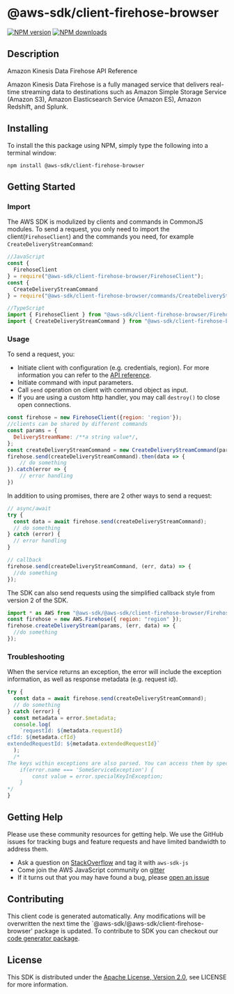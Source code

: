 # @aws-sdk/client-firehose-browser

[![NPM version](https://img.shields.io/npm/v/@aws-sdk/client-firehose-browser/preview.svg)](https://www.npmjs.com/package/@aws-sdk/client-firehose-browser)
[![NPM downloads](https://img.shields.io/npm/dm/@aws-sdk/client-firehose-browser.svg)](https://www.npmjs.com/package/@aws-sdk/client-firehose-browser)

## Description

<fullname>Amazon Kinesis Data Firehose API Reference</fullname> <p>Amazon Kinesis Data Firehose is a fully managed service that delivers real-time streaming data to destinations such as Amazon Simple Storage Service (Amazon S3), Amazon Elasticsearch Service (Amazon ES), Amazon Redshift, and Splunk.</p>

## Installing

To install the this package using NPM, simply type the following into a terminal window:

```
npm install @aws-sdk/client-firehose-browser
```

## Getting Started

### Import

The AWS SDK is modulized by clients and commands in CommonJS modules. To send a request, you only need to import the client(`FirehoseClient`) and the commands you need, for example `CreateDeliveryStreamCommand`:

```javascript
//JavaScript
const {
  FirehoseClient
} = require("@aws-sdk/client-firehose-browser/FirehoseClient");
const {
  CreateDeliveryStreamCommand
} = require("@aws-sdk/client-firehose-browser/commands/CreateDeliveryStreamCommand");
```

```javascript
//TypeScript
import { FirehoseClient } from "@aws-sdk/client-firehose-browser/FirehoseClient";
import { CreateDeliveryStreamCommand } from "@aws-sdk/client-firehose-browser/commands/CreateDeliveryStreamCommand";
```

### Usage

To send a request, you:

- Initiate client with configuration (e.g. credentials, region). For more information you can refer to the [API reference][].
- Initiate command with input parameters.
- Call `send` operation on client with command object as input.
- If you are using a custom http handler, you may call `destroy()` to close open connections.

```javascript
const firehose = new FirehoseClient({region: 'region'});
//clients can be shared by different commands
const params = {
  DeliveryStreamName: /**a string value*/,
};
const createDeliveryStreamCommand = new CreateDeliveryStreamCommand(params);
firehose.send(createDeliveryStreamCommand).then(data => {
    // do something
}).catch(error => {
    // error handling
})
```

In addition to using promises, there are 2 other ways to send a request:

```javascript
// async/await
try {
  const data = await firehose.send(createDeliveryStreamCommand);
  // do something
} catch (error) {
  // error handling
}
```

```javascript
// callback
firehose.send(createDeliveryStreamCommand, (err, data) => {
  //do something
});
```

The SDK can also send requests using the simplified callback style from version 2 of the SDK.

```javascript
import * as AWS from "@aws-sdk/@aws-sdk/client-firehose-browser/Firehose";
const firehose = new AWS.Firehose({ region: "region" });
firehose.createDeliveryStream(params, (err, data) => {
  //do something
});
```

### Troubleshooting

When the service returns an exception, the error will include the exception information, as well as response metadata (e.g. request id).

```javascript
try {
  const data = await firehose.send(createDeliveryStreamCommand);
  // do something
} catch (error) {
  const metadata = error.$metadata;
  console.log(
    `requestId: ${metadata.requestId}
cfId: ${metadata.cfId}
extendedRequestId: ${metadata.extendedRequestId}`
  );
  /*
The keys within exceptions are also parsed. You can access them by specifying exception names:
    if(error.name === 'SomeServiceException') {
        const value = error.specialKeyInException;
    }
*/
}
```

## Getting Help

Please use these community resources for getting help. We use the GitHub issues for tracking bugs and feature requests and have limited bandwidth to address them.

- Ask a question on [StackOverflow](https://stackoverflow.com/questions/tagged/aws-sdk-js) and tag it with `aws-sdk-js`
- Come join the AWS JavaScript community on [gitter](https://gitter.im/aws/aws-sdk-js-v3)
- If it turns out that you may have found a bug, please [open an issue](https://github.com/aws/aws-sdk-js-v3/issues)

## Contributing

This client code is generated automatically. Any modifications will be overwritten the next time the `@aws-sdk/@aws-sdk/client-firehose-browser' package is updated. To contribute to SDK you can checkout our [code generator package][].

## License

This SDK is distributed under the
[Apache License, Version 2.0](http://www.apache.org/licenses/LICENSE-2.0),
see LICENSE for more information.

[code generator package]: https://github.com/aws/aws-sdk-js-v3/tree/master/packages/service-types-generator
[api reference]: https://docs.aws.amazon.com/AWSJavaScriptSDK/latest/
